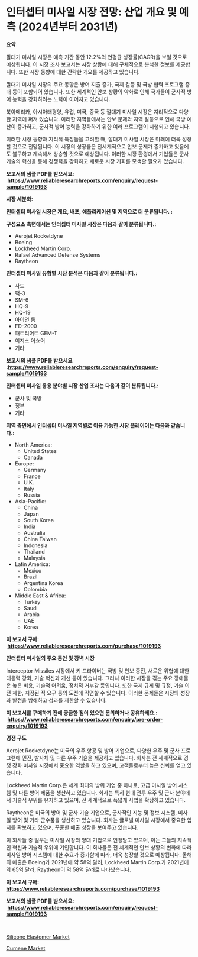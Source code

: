 <p><h1>인터셉터 미사일 시장 전망: 산업 개요 및 예측 (2024년부터 2031년)</h1></p><p><strong>요약</strong></p>
<p><p>깔대기 미사일 시장은 예측 기간 동안 12.2%의 연평균 성장률(CAGR)을 보일 것으로 예상됩니다. 이 시장 조사 보고서는 시장 상황에 대해 구체적으로 분석한 정보를 제공합니다. 또한 시장 동향에 대한 간략한 개요를 제공하고 있습니다.</p><p>깔대기 미사일 시장의 주요 동향은 방어 지출 증가, 국제 갈등 및 국방 협력 프로그램 증대 등이 포함되어 있습니다. 또한 세계적인 안보 상황의 악화로 인해 국가들이 군사적 방어 능력을 강화하려는 노력이 이어지고 있습니다.</p><p>북아메리카, 아시아태평양, 유럽, 미국, 중국 등 깔대기 미사일 시장은 지리적으로 다양한 지역에 퍼져 있습니다. 이러한 지역들에서는 안보 문제와 지역 갈등으로 인해 국방 예산이 증가하고, 군사적 방어 능력을 강화하기 위한 여러 프로그램이 시행되고 있습니다.</p><p>이러한 시장 동향과 지리적 특징들을 고려할 때, 깔대기 미사일 시장은 미래에 더욱 성장할 것으로 전망됩니다. 이 시장의 성장률은 전세계적으로 안보 문제가 증가하고 있음에도 불구하고 계속해서 상승할 것으로 예상됩니다. 이러한 시장 환경에서 기업들은 군사 기술의 혁신을 통해 경쟁력을 강화하고 새로운 시장 기회를 모색할 필요가 있습니다.</p></p>
<p><strong>보고서의 샘플 PDF를 받으세요: &nbsp;<a href="https://www.reliableresearchreports.com/enquiry/request-sample/1019193">https://www.reliableresearchreports.com/enquiry/request-sample/1019193</a></strong></p>
<p><strong>시장 세분화:</strong></p>
<p><strong> 인터셉터 미사일 시장은 개요, 배포, 애플리케이션 및 지역으로 더 분류됩니다. :</strong></p>
<p><strong>구성요소 측면에서는 인터셉터 미사일 시장은 다음과 같이 분류됩니다.:</strong></p>
<p><ul><li>Aerojet Rocketdyne</li><li>Boeing</li><li>Lockheed Martin Corp.</li><li>Rafael Advanced Defense Systems</li><li>Raytheon</li></ul></p>
<p><strong> 인터셉터 미사일 유형별 시장 분석은 다음과 같이 분류됩니다.:</strong></p>
<p><ul><li>사드</li><li>팩-3</li><li>SM-6</li><li>HQ-9</li><li>HQ-19</li><li>아이언 돔</li><li>FD-2000</li><li>패트리어트 GEM-T</li><li>이지스 어쇼어</li><li>기타</li></ul></p>
<p><strong>보고서의 샘플 PDF를 받으세요 :<a href="https://www.reliableresearchreports.com/enquiry/request-sample/1019193">https://www.reliableresearchreports.com/enquiry/request-sample/1019193</a></strong></p>
<p><strong> 인터셉터 미사일 응용 분야별 시장 산업 조사는 다음과 같이 분류됩니다.:</strong></p>
<p><ul><li>군사 및 국방</li><li>정부</li><li>기타</li></ul></p>
<p><strong>지역 측면에서 인터셉터 미사일 지역별로 이용 가능한 시장 플레이어는 다음과 같습니다.:</strong></p>
<p><ul>
    <li>
        North America:
        <ul>
            <li>United States</li>
            <li>Canada</li>
        </ul>
    </li>
    <li>
        Europe:
        <ul>
            <li>Germany</li>
            <li>France</li>
            <li>U.K.</li>
            <li>Italy</li>
            <li>Russia</li>
        </ul>
    </li>
    <li>
        Asia-Pacific:
        <ul>
            <li>China</li>
            <li>Japan</li>
            <li>South Korea</li>
            <li>India</li>
            <li>Australia</li>
            <li>China Taiwan</li>
            <li>Indonesia</li>
            <li>Thailand</li>
            <li>Malaysia</li>
        </ul>
    </li>
    <li>
        Latin America:
        <ul>
            <li>Mexico</li>
            <li>Brazil</li>
            <li>Argentina Korea</li>
            <li>Colombia</li>
        </ul>
    </li>
    <li>
        Middle East & Africa:
        <ul>
            <li>Turkey</li>
            <li>Saudi</li>
            <li>Arabia</li>
            <li>UAE</li>
            <li>Korea</li>
        </ul>
    </li>
    </ul></p>
<p><strong>이 보고서 구매: &nbsp;<a href="https://www.reliableresearchreports.com/purchase/1019193">https://www.reliableresearchreports.com/purchase/1019193</a></strong></p>
<p><strong>인터셉터 미사일의 주요 동인 및 장벽 시장</strong></p>
<p><p>Interceptor Missiles 시장에서 키 드라이버는 국방 및 안보 증진, 새로운 위협에 대한 대응력 강화, 기술 혁신과 개선 등이 있습니다. 그러나 이러한 시장을 겪는 주요 장애물은 높은 비용, 기술적 어려움, 정치적 거부감 등입니다. 또한 국제 규제 및 규정, 기술 이전 제한, 지정된 적 요구 등의 도전에 직면할 수 있습니다. 이러한 문제들은 시장의 성장과 발전을 방해하고 성과를 제한할 수 있습니다.</p></p>
<p><strong>이 보고서를 구매하기 전에 궁금한 점이 있으면 문의하거나 공유하세요.: &nbsp;<a href="https://www.reliableresearchreports.com/enquiry/pre-order-enquiry/1019193">https://www.reliableresearchreports.com/enquiry/pre-order-enquiry/1019193</a></strong></p>
<p><strong>경쟁 구도</strong></p>
<p><p>Aerojet Rocketdyne는 미국의 우주 항공 및 방어 기업으로, 다양한 우주 및 군사 프로그램에 엔진, 발사체 및 다른 우주 기술을 제공하고 있습니다. 회사는 전 세계적으로 경쟁 강화 미사일 시장에서 중요한 역할을 하고 있으며, 고객들로부터 높은 신뢰를 얻고 있습니다.</p><p>Lockheed Martin Corp.은 세계 최대의 방위 기업 중 하나로, 고급 미사일 방어 시스템 및 다른 방어 제품을 생산하고 있습니다. 회사는 특히 현대 전투 우주 및 군사 분야에서 기술적 우위를 유지하고 있으며, 전 세계적으로 폭넓게 사업을 확장하고 있습니다.</p><p>Raytheon은 미국의 방어 및 군사 기술 기업으로, 군사적인 지능 및 정보 시스템, 미사일 방어 및 기타 군수품을 생산하고 있습니다. 회사는 글로벌 미사일 시장에서 중요한 입지를 확보하고 있으며, 꾸준한 매출 성장을 보여주고 있습니다.</p><p>이 회사들 중 일부는 미사일 시장의 양대 기업으로 인정받고 있으며, 이는 그들의 지속적인 혁신과 기술적 우위에 기인합니다. 이 회사들은 전 세계적인 안보 상황의 변화에 따라 미사일 방어 시스템에 대한 수요가 증가함에 따라, 더욱 성장할 것으로 예상됩니다. 올해의 매출은 Boeing가 2021년에 약 58억 달러, Lockheed Martin Corp.가 2021년에 약 65억 달러, Raytheon이 약 58억 달러로 나타났습니다.</p></p>
<p><strong>이 보고서 구매: &nbsp; <a href="https://www.reliableresearchreports.com/purchase/1019193">https://www.reliableresearchreports.com/purchase/1019193</a></strong></p>
<p><strong>보고서의 샘플 PDF를 받으세요: &nbsp;<a href="https://www.reliableresearchreports.com/enquiry/request-sample/1019193">https://www.reliableresearchreports.com/enquiry/request-sample/1019193</a></strong><strong></strong></p>
<p>&nbsp;</p>
<p><p><a href="https://lydian-appliance-61d.notion.site/Silicone-Elastomer-Market-A-Comprehensive-Report-of-its-Market-Share-Growth-Trends-2024-2031-43d2a6054952482b88296273e00ccba1">Silicone Elastomer Market</a></p><p><a href="https://summer-dogwood-3e9.notion.site/Cumene-Market-A-Comprehensive-Report-of-its-Market-Share-Growth-Trends-2024-2031-ecdc1a4e95804e86823b033078b655d2">Cumene Market</a></p></p>